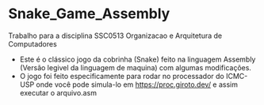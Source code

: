 # Snake_Game_Assembly
Trabalho para a disciplina SSC0513 Organizacao e Arquitetura de Computadores
- Este é o clássico jogo da cobrinha (Snake)
feito na linguagem Assembly (Versão legivel da linguagem de maquina)
com algumas modificações.
- O jogo foi feito especificamente para rodar no processador do ICMC-USP
 onde você pode simula-lo em https://proc.giroto.dev/ e assim executar o arquivo.asm
